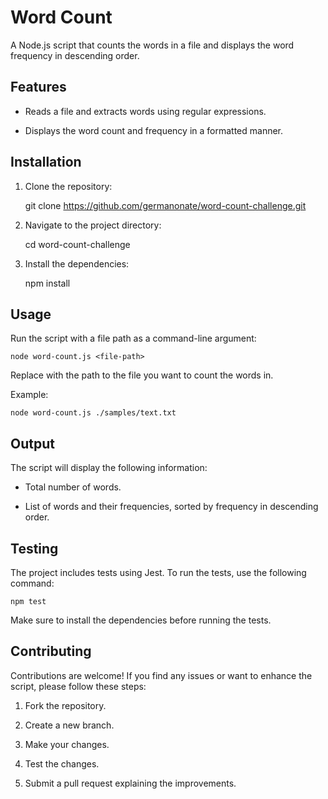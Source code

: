 
# Word Count

  

A Node.js script that counts the words in a file and displays the word frequency in descending order.

  

## Features

- Reads a file and extracts words using regular expressions.

- Displays the word count and frequency in a formatted manner.

  

## Installation

1. Clone the repository:

    git clone https://github.com/germanonate/word-count-challenge.git

2. Navigate to the project directory:

    cd word-count-challenge

3. Install the dependencies:

    npm install

## Usage

Run the script with a file path as a command-line argument:

    node word-count.js <file-path>

Replace <file-path> with the path to the file you want to count the words in.

Example:

    node word-count.js ./samples/text.txt

## Output

The script will display the following information:

- Total number of words.

- List of words and their frequencies, sorted by frequency in descending order.

## Testing

The project includes tests using Jest. To run the tests, use the following command:

    npm test

Make sure to install the dependencies before running the tests.

## Contributing

Contributions are welcome! If you find any issues or want to enhance the script, please follow these steps:

1. Fork the repository.

2. Create a new branch.

3. Make your changes.

4. Test the changes.

5. Submit a pull request explaining the improvements.